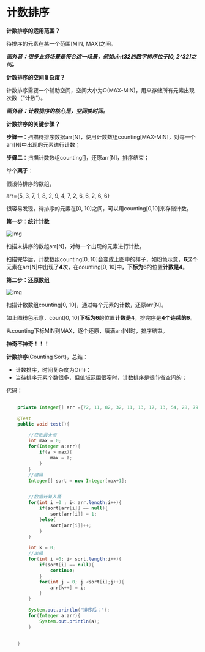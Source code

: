 # 计数排序

**计数排序的适用范围？**

待排序的元素在某一个范围[MIN, MAX]之间。

***画外音：很多业务场景是符合这一场景，例如uint32的数字排序位于[0, 2^32]之间。***

 

**计数排序的空间复杂度？**

计数排序需要一个辅助空间，空间大小为O(MAX-MIN)，用来存储所有元素出现次数（“计数”）。

***画外音：计数排序的核心是，空间换时间。***

 

**计数排序的关键步骤？**

**步骤一**：扫描待排序数据arr[N]，使用计数数组counting[MAX-MIN]，对每一个arr[N]中出现的元素进行计数；

**步骤二**：扫描计数数组counting[]，还原arr[N]，排序结束；

 

举个**栗子**：

假设待排序的数组，

arr={5, 3, 7, 1, 8, 2, 9, 4, 7, 2, 6, 6, 2, 6, 6}

很容易发现，待排序的元素在[0, 10]之间，可以用counting[0,10]来存储计数。

 

**第一步：统计计数**

![img](https://mmbiz.qpic.cn/mmbiz_png/YrezxckhYOy4WlyQ3JQpvckE6jHf53fu7ImV7DRugTJ1dtEczd7icCOJN7EWfnKVMicNQFdKOqdgSrZ6podxfSuQ/640?wx_fmt=png&tp=webp&wxfrom=5&wx_lazy=1&wx_co=1)

扫描未排序的数组arr[N]，对每一个出现的元素进行计数。

扫描完毕后，计数数组counting[0, 10]会变成上图中的样子，如粉色示意，**6**这个元素在arr[N]中出现了**4**次，在counting[0, 10]中，**下标为6**的位置**计数是4**。

 

**第二步：还原数组**

![img](https://mmbiz.qpic.cn/mmbiz_png/YrezxckhYOy4WlyQ3JQpvckE6jHf53fuibABWDR5XEYyP323no07jBdV1VVSyNBsTekUf3wSrrRwx3lbCic2Wk7w/640?wx_fmt=png&tp=webp&wxfrom=5&wx_lazy=1&wx_co=1)

扫描计数数组counting[0, 10]，通过每个元素的计数，还原arr[N]。

如上图粉色示意，count[0, 10]**下标为6**的位置**计数是4**，排完序是**4个连续的6**。

从counting下标MIN到MAX，逐个还原，填满arr[N]时，排序结束。

 

**神奇不神奇！！！**

 

**计数排序**(Counting Sort)，总结：

- 计数排序，时间复杂度为O(n)；
- 当待排序元素个数很多，但值域范围很窄时，计数排序是很节省空间的；



代码：

```java

    private Integer[] arr ={72, 11, 82, 32, 11, 13, 17, 13, 54, 28, 79, 56};

    @Test
    public void test(){

        //获取最大值
        int max = 0;
        for(Integer a:arr){
            if(a > max){
                max = a;
            }
        }
		//建桶
        Integer[] sort = new Integer[max+1];


        //数据计算入桶
        for(int i =0 ; i< arr.length;i++){
            if(sort[arr[i]] == null){
                sort[arr[i]] = 1;
            }else{
                sort[arr[i]]++;
            }
        }

        int k = 0;
        //出桶
        for(int i =0; i< sort.length;i++){
            if(sort[i] == null){
                continue;
            }
            for(int j = 0; j <sort[i];j++){
                arr[k++] = i;
            }
        }

        System.out.println("排序后：");
        for(Integer a:arr){
            System.out.println(a);
        }


    }
```

